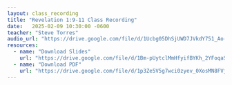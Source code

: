 ```yaml
---
layout: class_recording
title: "Revelation 1:9-11 Class Recording"
date:   2025-02-09 10:30:00 -0600
teacher: "Steve Torres"
audio_url: "https://drive.google.com/file/d/1Ucbg05DhSjUWD7JVkdY751_Ao-F45SfA/preview"
resources:
  - name: "Download Slides"
    url: "https://drive.google.com/file/d/1Bm-pUytclMmHfyifBYKh_2YFoqaSIao4VIYKpveFFkE/view"
  - name: "Download PDF"
    url: "https://drive.google.com/file/d/1p3Ze5V5g7wci0zyev_0XosMN8FVjSjr-/view"
---
```

